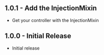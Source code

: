 ## 1.0.1 - Add the InjectionMixin

* Get your controller with the InjectionMixin<T>

## 1.0.0 - Initial Release

* Initial release
